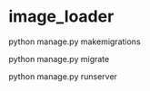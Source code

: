 # image_loader
python manage.py makemigrations

python manage.py migrate

python manage.py runserver
